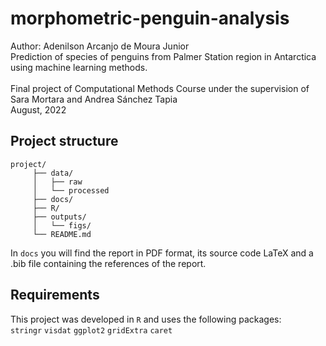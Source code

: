 # morphometric-penguin-analysis
Author: Adenilson Arcanjo de Moura Junior
<br>
Prediction of species of penguins from Palmer Station region in Antarctica using machine learning methods.
<br><br>
Final project of Computational Methods Course under the supervision of Sara Mortara and Andrea Sánchez Tapia
<br>
August, 2022

## Project structure
```
project/
     ├── data/
     │   ├── raw
     │   └── processed
     ├── docs/
     ├── R/
     ├── outputs/
     │   └── figs/
     └── README.md
```
In `docs` you will find the report in PDF format, its source code LaTeX and a .bib file containing the references of the report.

## Requirements
This project was developed in `R` and uses the following packages:
<br>
`stringr`
`visdat`
`ggplot2`
`gridExtra`
`caret`